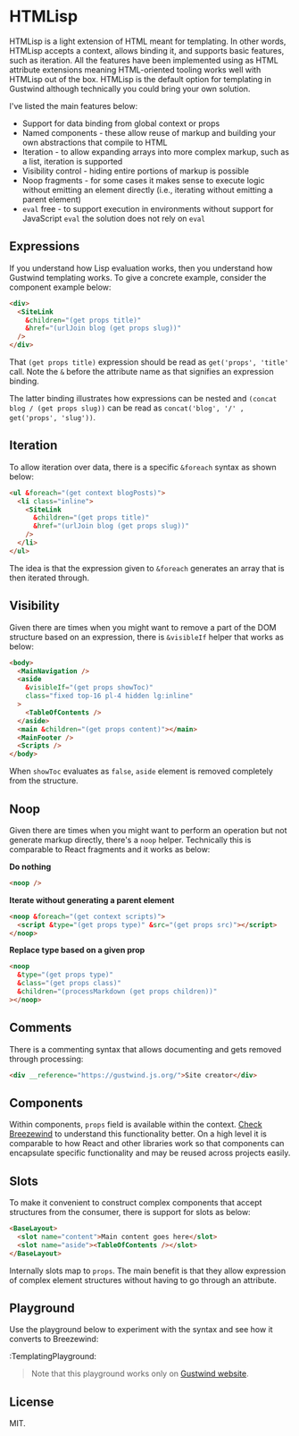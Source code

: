 # HTMLisp

HTMLisp is a light extension of HTML meant for templating. In other words, HTMLisp accepts a context, allows binding it, and supports basic features, such as iteration. All the features have been implemented using as HTML attribute extensions meaning HTML-oriented tooling works well with HTMLisp out of the box. HTMLisp is the default option for templating in Gustwind although technically you could bring your own solution.

I've listed the main features below:

* Support for data binding from global context or props
* Named components - these allow reuse of markup and building your own abstractions that compile to HTML
* Iteration - to allow expanding arrays into more complex markup, such as a list, iteration is supported
* Visibility control - hiding entire portions of markup is possible
* Noop fragments - for some cases it makes sense to execute logic without emitting an element directly (i.e., iterating without emitting a parent element)
* `eval` free - to support execution in environments without support for JavaScript `eval` the solution does not rely on `eval`

## Expressions

If you understand how Lisp evaluation works, then you understand how Gustwind templating works. To give a concrete example, consider the component example below:

```html
<div>
  <SiteLink
    &children="(get props title)"
    &href="(urlJoin blog (get props slug))"
  />
</div>
```

That `(get props title)` expression should be read as `get('props', 'title'` call. Note the `&` before the attribute name as that signifies an expression binding.

The latter binding illustrates how expressions can be nested and `(concat blog / (get props slug))` can be read as `concat('blog', '/' , get('props', 'slug'))`.

## Iteration

To allow iteration over data, there is a specific `&foreach` syntax as shown below:

```html
<ul &foreach="(get context blogPosts)">
  <li class="inline">
    <SiteLink
      &children="(get props title)"
      &href="(urlJoin blog (get props slug))"
    />
  </li>
</ul>
```

The idea is that the expression given to `&foreach` generates an array that is then iterated through.

## Visibility

Given there are times when you might want to remove a part of the DOM structure based on an expression, there is `&visibleIf` helper that works as below:

```html
<body>
  <MainNavigation />
  <aside
    &visibleIf="(get props showToc)"
    class="fixed top-16 pl-4 hidden lg:inline"
  >
    <TableOfContents />
  </aside>
  <main &children="(get props content)"></main>
  <MainFooter />
  <Scripts />
</body>
```

When `showToc` evaluates as `false`, `aside` element is removed completely from the structure.

## Noop

Given there are times when you might want to perform an operation but not generate markup directly, there's a `noop` helper. Technically this is comparable to React fragments and it works as below:

**Do nothing**

```html
<noop />
```

**Iterate without generating a parent element**

```html
<noop &foreach="(get context scripts)">
  <script &type="(get props type)" &src="(get props src)"></script>
</noop>
```

**Replace type based on a given prop**

```html
<noop
  &type="(get props type)"
  &class="(get props class)"
  &children="(processMarkdown (get props children))"
></noop>
```

## Comments

There is a commenting syntax that allows documenting and gets removed through processing:

```html
<div __reference="https://gustwind.js.org/">Site creator</div>
```

## Components

Within components, `props` field is available within the context. [Check Breezewind](/breezewind) to understand this functionality better. On a high level it is comparable to how React and other libraries work so that components can encapsulate specific functionality and may be reused across projects easily.

## Slots

To make it convenient to construct complex components that accept structures from the consumer, there is support for slots as below:

```html
<BaseLayout>
  <slot name="content">Main content goes here</slot>
  <slot name="aside"><TableOfContents /></slot>
</BaseLayout>
```

Internally slots map to `props`. The main benefit is that they allow expression of complex element structures without having to go through an attribute.

## Playground

Use the playground below to experiment with the syntax and see how it converts to Breezewind:

:TemplatingPlayground:

> Note that this playground works only on [Gustwind website](https://gustwind.js.org/templating/).

## License

MIT.

